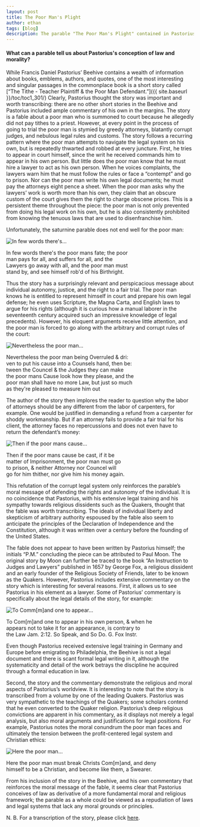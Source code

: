 ```yaml
---
layout: post
title: The Poor Man's Plight
author: ethan
tags: [blog]
description: The parable "The Poor Man's Plight" contained in Pastorius's "Bee-Hive" manuscript sheds light on how Pastorius thought about law and morality.
---
```

#### What can a parable tell us about Pastorius's conception of law and morality?  

While Francis Daniel Pastorius’ Beehive contains a wealth of information about books, emblems, authors, and quotes, one of the most interesting and singular passages in the commonplace book is a short story called [“The Tithe - Teacher Plaintiff & the Poor Man Defendant.”]({{ site.baseurl }}/toc/toc1_301/) Clearly, Pastorius thought the story was important and worth transcribing: there are no other short stories in the Beehive and Pastorius included ample commentary of his own in the margins. The story is a fable about a poor man who is summoned to court because he allegedly did not pay tithes to a priest. However, at every point in the process of going to trial the poor man is stymied by greedy attorneys, blatantly corrupt judges, and nebulous legal rules and customs. The story follows a recurring pattern where the poor man attempts to navigate the legal system on his own, but is repeatedly thwarted and robbed at every juncture. First, he tries to appear in court himself, since the writ he received commands him to appear in his own person. But little does the poor man know that he must hire a lawyer to act as his own person. When he voices complaints, the lawyers warn him that he must follow the rules or face a “contempt” and go to prison. Nor can the poor man write his own legal documents; he must pay the attorneys eight pence a sheet. When the poor man asks why the lawyers’ work is worth more than his own, they claim that an obscure custom of the court gives them the right to charge obscene prices. This is a persistent theme throughout the piece: the poor man is not only prevented from doing his legal work on his own, but he is also consistently prohibited from knowing the tenuous laws that are used to disenfranchise him.

Unfortunately, the saturnine parable does not end well for the poor man:

![In few words there's...](https://stacks.stanford.edu/image/iiif/ps974xt6740%2F1607_0313/2000,2950,1800,400/full/0/default.jpg)

In few words there's the poor mans fate; the poor  
man pays for all, and suffers for all, and the  
Lawyers go away with all, and the poor man must  
stand by, and see himself rob'd of his Birthright.

Thus the story has a surprisingly relevant and perspicacious message about individual autonomy, justice, and the right to a fair trial. The poor man knows he is entitled to represent himself in court and prepare his own legal defense; he even uses Scripture, the Magna Carta, and English laws to argue for his rights (although it is curious how a manual laborer in the seventeenth century acquired such an impressive knowledge of legal precedents). However, his eloquent arguments receive little attention, and the poor man is forced to go along with the arbitrary and corrupt rules of the court:

![Nevertheless the poor man...](https://stacks.stanford.edu/image/iiif/ps974xt6740%2F1607_0313/2200,2000,1550,600/full/0/default.jpg)

Nevertheless the poor man being Overruled & dri:  
ven to put his cause into a Counsels hand, then be:  
tween the Councel & the Judges they can make  
the poor mans Cause look how they please, and the  
poor man shall have no more Law, but just so much  
as they're pleased to measure him out  

The author of the story then implores the reader to question why the labor of attorneys should be any different from the labor of carpenters, for example. One would be justified in demanding a refund from a carpenter for shoddy workmanship. But if an attorney fails to provide a fair trial for his client, the attorney faces no repercussions and does not even have to return the defendant’s money:

![Then if the poor mans cause...](https://stacks.stanford.edu/image/iiif/ps974xt6740%2F1607_0313/2200,2650,1600,400/full/0/default.jpg)

Then if the poor mans cause be cast, if it be  
matter of Imprisonment, the poor man must go  
to prison, & neither Attorney nor Councel will  
go for him thither, nor give him his money again.  

This refutation of the corrupt legal system only reinforces the parable’s moral message of defending the rights and autonomy of the individual. It is no coincidence that Pastorius, with his extensive legal training and his sympathy towards religious dissidents such as the Quakers, thought that the fable was worth transcribing. The ideals of individual liberty and skepticism of arbitrary authority espoused by the fable also seem to anticipate the principles of the Declaration of Independence and the Constitution, although it was written over a century before the founding of the United States.

The fable does not appear to have been written by Pastorius himself; the initials “P.M.” concluding the piece can be attributed to Paul Moon. The original story by Moon can further be traced to the book “An Instruction to Judges and Lawyers” published in 1657 by George Fox, a religious dissident and an early founder of the Religious Society of Friends, later to be known as the Quakers. However, Pastorius includes extensive commentary on the story which is interesting for several reasons. First, it allows us to see Pastorius in his element as a lawyer. Some of Pastorius’ commentary is specifically about the legal details of the story, for example:

![To Comm\[m\]and one to appear...](https://stacks.stanford.edu/image/iiif/ps974xt6740%2F1607_0310/1800,550,1600,300/full/0/default.jpg)

To Com[m]and one to appear in his own person, & when he  
appears not to take it for an appearance, is contrary to  
the Law Jam. 2:12. So Speak, and So Do. G. Fox Instr.  

Even though Pastorius received extensive legal training in Germany and Europe before emigrating to Philadelphia, the Beehive is not a legal document and there is scant formal legal writing in it, although the systematicity and detail of the work betrays the discipline he acquired through a formal education in law.

Second, the story and the commentary demonstrate the religious and moral aspects of Pastorius’s worldview. It is interesting to note that the story is transcribed from a volume by one of the leading Quakers. Pastorius was very sympathetic to the teachings of the Quakers; some scholars contend that he even converted to the Quaker religion. Pastorius’s deep religious convictions are apparent in his commentary, as it displays not merely a legal analysis, but also moral arguments and justifications for legal positions. For example, Pastorius notes the moral conundrum the poor man faces and ultimately the tension between the profit-centered legal system and Christian ethics:

![Here the poor man...](https://stacks.stanford.edu/image/iiif/ps974xt6740%2F1607_0312/1900,2800,1400,250/full/0/default.jpg)

Here the poor man must break Christs Com[m]and, and deny  
himself to be a Christian, and become like them, a Swearer.  

From his inclusion of the story in the Beehive, and his own commentary that reinforces the moral message of the fable, it seems clear that Pastorius conceives of law as derivative of a more fundamental moral and religious framework; the parable as a whole could be viewed as a repudiation of laws and legal systems that lack any moral grounds or principles.

N. B. For a transcription of the story, please click [here](/digital-beehive/titheteacherplaintiff/).
